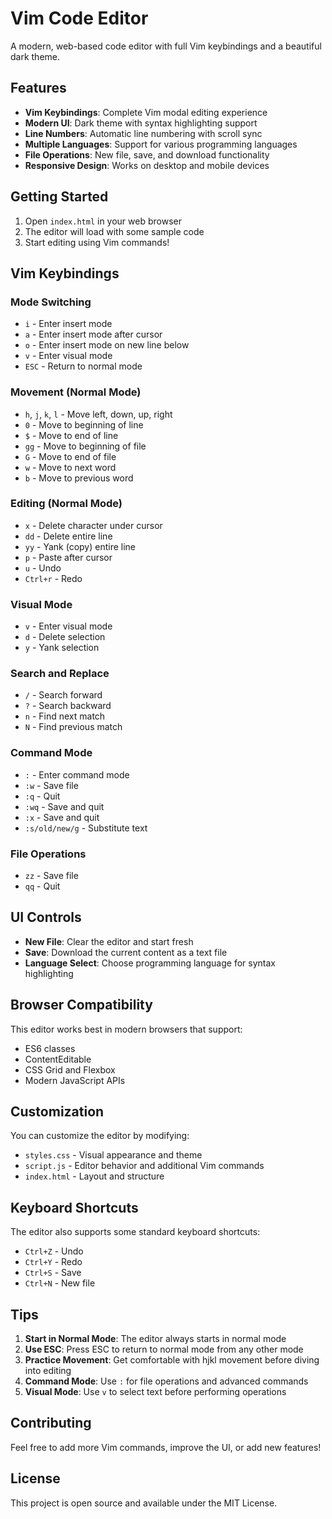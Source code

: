 # Vim Code Editor

A modern, web-based code editor with full Vim keybindings and a beautiful dark theme.

## Features

- **Vim Keybindings**: Complete Vim modal editing experience
- **Modern UI**: Dark theme with syntax highlighting support
- **Line Numbers**: Automatic line numbering with scroll sync
- **Multiple Languages**: Support for various programming languages
- **File Operations**: New file, save, and download functionality
- **Responsive Design**: Works on desktop and mobile devices

## Getting Started

1. Open `index.html` in your web browser
2. The editor will load with some sample code
3. Start editing using Vim commands!

## Vim Keybindings

### Mode Switching
- `i` - Enter insert mode
- `a` - Enter insert mode after cursor
- `o` - Enter insert mode on new line below
- `v` - Enter visual mode
- `ESC` - Return to normal mode

### Movement (Normal Mode)
- `h`, `j`, `k`, `l` - Move left, down, up, right
- `0` - Move to beginning of line
- `$` - Move to end of line
- `gg` - Move to beginning of file
- `G` - Move to end of file
- `w` - Move to next word
- `b` - Move to previous word

### Editing (Normal Mode)
- `x` - Delete character under cursor
- `dd` - Delete entire line
- `yy` - Yank (copy) entire line
- `p` - Paste after cursor
- `u` - Undo
- `Ctrl+r` - Redo

### Visual Mode
- `v` - Enter visual mode
- `d` - Delete selection
- `y` - Yank selection

### Search and Replace
- `/` - Search forward
- `?` - Search backward
- `n` - Find next match
- `N` - Find previous match

### Command Mode
- `:` - Enter command mode
- `:w` - Save file
- `:q` - Quit
- `:wq` - Save and quit
- `:x` - Save and quit
- `:s/old/new/g` - Substitute text

### File Operations
- `zz` - Save file
- `qq` - Quit

## UI Controls

- **New File**: Clear the editor and start fresh
- **Save**: Download the current content as a text file
- **Language Select**: Choose programming language for syntax highlighting

## Browser Compatibility

This editor works best in modern browsers that support:
- ES6 classes
- ContentEditable
- CSS Grid and Flexbox
- Modern JavaScript APIs

## Customization

You can customize the editor by modifying:
- `styles.css` - Visual appearance and theme
- `script.js` - Editor behavior and additional Vim commands
- `index.html` - Layout and structure

## Keyboard Shortcuts

The editor also supports some standard keyboard shortcuts:
- `Ctrl+Z` - Undo
- `Ctrl+Y` - Redo
- `Ctrl+S` - Save
- `Ctrl+N` - New file

## Tips

1. **Start in Normal Mode**: The editor always starts in normal mode
2. **Use ESC**: Press ESC to return to normal mode from any other mode
3. **Practice Movement**: Get comfortable with hjkl movement before diving into editing
4. **Command Mode**: Use `:` for file operations and advanced commands
5. **Visual Mode**: Use `v` to select text before performing operations

## Contributing

Feel free to add more Vim commands, improve the UI, or add new features!

## License

This project is open source and available under the MIT License.
